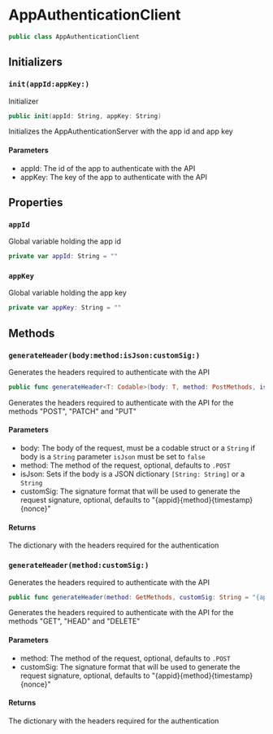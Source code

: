 # AppAuthenticationClient

``` swift
public class AppAuthenticationClient 
```

## Initializers

### `init(appId:appKey:)`

Initializer

``` swift
public init(appId: String, appKey: String) 
```

Initializes the AppAuthenticationServer with the app id and app key

#### Parameters

  - appId: The id of the app to authenticate with the API
  - appKey: The key of the app to authenticate with the API

## Properties

### `appId`

Global variable holding the app id

``` swift
private var appId: String = ""
```

### `appKey`

Global variable holding the app key

``` swift
private var appKey: String = ""
```

## Methods

### `generateHeader(body:method:isJson:customSig:)`

Generates the headers required to authenticate with the API

``` swift
public func generateHeader<T: Codable>(body: T, method: PostMethods, isJson: Bool = true, customSig: String = "{appid}{method}{timestamp}{nonce}{bodyhash}") -> [String: String] 
```

Generates the headers required to authenticate with the API for the methods "POST", "PATCH" and "PUT"

> 

#### Parameters

  - body: The body of the request, must be a codable struct or a `String` if body is a `String` parameter `isJson` must be set to `false`
  - method: The method of the request, optional, defaults to `.POST`
  - isJson: Sets if the body is a JSON dictionary `[String: String]` or a `String`
  - customSig: The signature format that will be used to generate the request signature, optional, defaults to "{appid}{method}{timestamp}{nonce}"

#### Returns

The dictionary with the headers required for the authentication

### `generateHeader(method:customSig:)`

Generates the headers required to authenticate with the API

``` swift
public func generateHeader(method: GetMethods, customSig: String = "{appid}{method}{timestamp}{nonce}") -> [String: String] 
```

Generates the headers required to authenticate with the API for the methods "GET", "HEAD" and "DELETE"

> 

#### Parameters

  - method: The method of the request, optional, defaults to `.POST`
  - customSig: The signature format that will be used to generate the request signature, optional, defaults to "{appid}{method}{timestamp}{nonce}"

#### Returns

The dictionary with the headers required for the authentication
